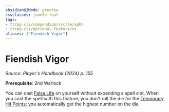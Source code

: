 ```yaml
---
obsidianUIMode: preview
cssclasses: json5e-feat
tags:
- ttrpg-cli/compendium/src/5e/xphb
- ttrpg-cli/optional-feature/ei
aliases: ["Fiendish Vigor"]
---
```

# Fiendish Vigor
*Source: Player's Handbook (2024) p. 155*  

**Prerequisite**: 2nd Warlock

You can cast [False Life](3-Compendium/spells/false-life-xphb.md) on yourself without expending a spell slot. When you cast the spell with this feature, you don't roll the die for the [Temporary Hit Points](3-Compendium/rules/variant-rules/temporary-hit-points-xphb.md); you automatically get the highest number on the die.